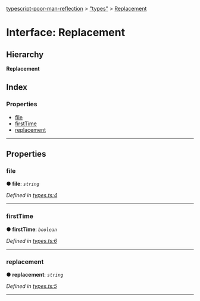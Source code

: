 [typescript-poor-man-reflection](../README.md) > ["types"](../modules/_types_.md) > [Replacement](../interfaces/_types_.replacement.md)

# Interface: Replacement

## Hierarchy

**Replacement**

## Index

### Properties

* [file](_types_.replacement.md#file)
* [firstTime](_types_.replacement.md#firsttime)
* [replacement](_types_.replacement.md#replacement)

---

## Properties

<a id="file"></a>

###  file

**● file**: *`string`*

*Defined in [types.ts:4](https://github.com/cancerberoSgx/typescript-poor-man-reflection/blob/e3a07d8/src/types.ts#L4)*

___
<a id="firsttime"></a>

###  firstTime

**● firstTime**: *`boolean`*

*Defined in [types.ts:6](https://github.com/cancerberoSgx/typescript-poor-man-reflection/blob/e3a07d8/src/types.ts#L6)*

___
<a id="replacement"></a>

###  replacement

**● replacement**: *`string`*

*Defined in [types.ts:5](https://github.com/cancerberoSgx/typescript-poor-man-reflection/blob/e3a07d8/src/types.ts#L5)*

___

